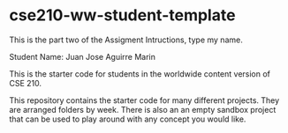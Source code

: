 # cse210-ww-student-template
This is the part two of the Assigment Intructions, type my name.

Student Name: Juan Jose Aguirre Marin

This is the starter code for students in the worldwide content version of CSE 210.

This repository contains the starter code for many different projects. They are arranged folders by week. There is also an an empty sandbox project that can be used to play around with any concept you would like.
